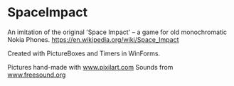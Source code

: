 # SpaceImpact
An imitation of the original 'Space Impact' – a game for old monochromatic Nokia Phones.
https://en.wikipedia.org/wiki/Space_Impact

Created with PictureBoxes and Timers in WinForms.

Pictures hand-made with www.pixilart.com
Sounds from www.freesound.org
